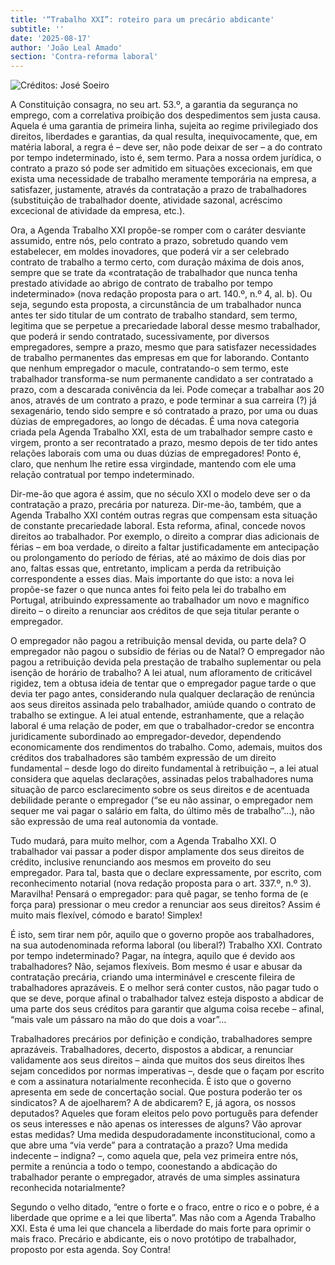 ```yaml
---
title: '“Trabalho XXI”: roteiro para um precário abdicante'
subtitle: ''
date: '2025-08-17'
author: 'João Leal Amado'
section: 'Contra-reforma laboral'
---
```


![Créditos: José Soeiro](/images/37.jpeg)

A Constituição consagra, no seu art. 53.º, a garantia da segurança no emprego, com a correlativa proibição dos despedimentos sem justa causa. Aquela é uma garantia de primeira linha, sujeita ao regime privilegiado dos direitos, liberdades e garantias, da qual resulta, inequivocamente, que, em matéria laboral, a regra é – deve ser, não pode deixar de ser – a do contrato por tempo indeterminado, isto é, sem termo. Para a nossa ordem jurídica, o contrato a prazo só pode ser admitido em situações excecionais, em que exista uma necessidade de trabalho meramente temporária na empresa, a satisfazer, justamente, através da contratação a prazo de trabalhadores (substituição de trabalhador doente, atividade sazonal, acréscimo excecional de atividade da empresa, etc.). 

Ora, a Agenda Trabalho XXI propõe-se romper com o caráter desviante assumido, entre nós, pelo contrato a prazo, sobretudo quando vem estabelecer, em moldes inovadores, que poderá vir a ser celebrado contrato de trabalho a termo certo, com duração máxima de dois anos, sempre que se trate da «contratação de trabalhador que nunca tenha prestado atividade ao abrigo de contrato de trabalho por tempo indeterminado» (nova redação proposta para o art. 140.º, n.º 4, al. b). Ou seja, segundo esta proposta, a circunstância de um trabalhador nunca antes ter sido titular de um contrato de trabalho standard, sem termo, legitima que se perpetue a precariedade laboral desse mesmo trabalhador, que poderá ir sendo contratado, sucessivamente, por diversos empregadores, sempre a prazo, mesmo que para satisfazer necessidades de trabalho permanentes das empresas em que for laborando. Contanto que nenhum empregador o macule, contratando-o sem termo, este trabalhador transforma-se num permanente candidato a ser contratado a prazo, com a descarada conivência da lei. Pode começar a trabalhar aos 20 anos, através de um contrato a prazo, e pode terminar a sua carreira (?) já sexagenário, tendo sido sempre e só contratado a prazo, por uma ou duas dúzias de empregadores, ao longo de décadas. É uma nova categoria criada pela Agenda Trabalho XXI, esta de um trabalhador sempre casto e virgem, pronto a ser recontratado a prazo, mesmo depois de ter tido antes relações laborais com uma ou duas dúzias de empregadores! Ponto é, claro, que nenhum lhe retire essa virgindade, mantendo com ele uma relação contratual por tempo indeterminado.

Dir-me-ão que agora é assim, que no século XXI o modelo deve ser o da contratação a prazo, precária por natureza. Dir-me-ão, também, que a Agenda Trabalho XXI contém outras regras que compensam esta situação de constante precariedade laboral. Esta reforma, afinal, concede novos direitos ao trabalhador. Por exemplo, o direito a comprar dias adicionais de férias – em boa verdade, o direito a faltar justificadamente em antecipação ou prolongamento do período de férias, até ao máximo de dois dias por ano, faltas essas que, entretanto, implicam a perda da retribuição correspondente a esses dias. Mais importante do que isto: a nova lei propõe-se fazer o que nunca antes foi feito pela lei do trabalho em Portugal, atribuindo expressamente ao trabalhador um novo e magnífico direito – o direito a renunciar aos créditos de que seja titular perante o empregador.

O empregador não pagou a retribuição mensal devida, ou parte dela? O empregador não pagou o subsídio de férias ou de Natal? O empregador não pagou a retribuição devida pela prestação de trabalho suplementar ou pela isenção de horário de trabalho? A lei atual, num afloramento de criticável rigidez, tem a obtusa ideia de tentar que o empregador pague tarde o que devia ter pago antes, considerando nula qualquer declaração de renúncia aos seus direitos assinada pelo trabalhador, amiúde quando o contrato de trabalho se extingue. A lei atual entende, estranhamente, que a relação laboral é uma relação de poder, em que o trabalhador-credor se encontra juridicamente subordinado ao empregador-devedor, dependendo economicamente dos rendimentos do trabalho. Como, ademais, muitos dos créditos dos trabalhadores são também expressão de um direito fundamental – desde logo do direito fundamental à retribuição –, a lei atual considera que aquelas declarações, assinadas pelos trabalhadores numa situação de parco esclarecimento sobre os seus direitos e de acentuada debilidade perante o empregador (“se eu não assinar, o empregador nem sequer me vai pagar o salário em falta, do último mês de trabalho”…), não são expressão de uma real autonomia da vontade.

Tudo mudará, para muito melhor, com a Agenda Trabalho XXI. O trabalhador vai passar a poder dispor amplamente dos seus direitos de crédito, inclusive renunciando aos mesmos em proveito do seu empregador. Para tal, basta que o declare expressamente, por escrito, com reconhecimento notarial (nova redação proposta para o art. 337.º, n.º 3). Maravilha! Pensará o empregador: para quê pagar, se tenho forma de (e força para) pressionar o meu credor a renunciar aos seus direitos? Assim é muito mais flexível, cómodo e barato! Simplex!

É isto, sem tirar nem pôr, aquilo que o governo propõe aos trabalhadores, na sua autodenominada reforma laboral (ou liberal?) Trabalho XXI. Contrato por tempo indeterminado? Pagar, na íntegra, aquilo que é devido aos trabalhadores? Não, sejamos flexíveis. Bom mesmo é usar e abusar da contratação precária, criando uma interminável e crescente fileira de trabalhadores aprazáveis. E o melhor será conter custos, não pagar tudo o que se deve, porque afinal o trabalhador talvez esteja disposto a abdicar de uma parte dos seus créditos para garantir que alguma coisa recebe – afinal, “mais vale um pássaro na mão do que dois a voar”…

Trabalhadores precários por definição e condição, trabalhadores sempre aprazáveis. Trabalhadores, decerto, dispostos a abdicar, a renunciar validamente aos seus direitos – ainda que muitos dos seus direitos lhes sejam concedidos por normas imperativas –, desde que o façam por escrito e com a assinatura notarialmente reconhecida. É isto que o governo apresenta em sede de concertação social. Que postura poderão ter os sindicatos? A de ajoelharem? A de abdicarem? E, já agora, os nossos deputados? Aqueles que foram eleitos pelo povo português para defender os seus interesses e não apenas os interesses de alguns? Vão aprovar estas medidas? Uma medida despudoradamente inconstitucional, como a que abre uma “via verde” para a contratação a prazo? Uma medida indecente – indigna? –, como aquela que, pela vez primeira entre nós, permite a renúncia a todo o tempo, coonestando a abdicação do trabalhador perante o empregador, através de uma simples assinatura reconhecida notarialmente?

Segundo o velho ditado, “entre o forte e o fraco, entre o rico e o pobre, é a liberdade que oprime e a lei que liberta”. Mas não com a Agenda Trabalho XXI. Esta é uma lei que chancela a liberdade do mais forte para oprimir o mais fraco. Precário e abdicante, eis o novo protótipo de trabalhador, proposto por esta agenda. Soy Contra!
